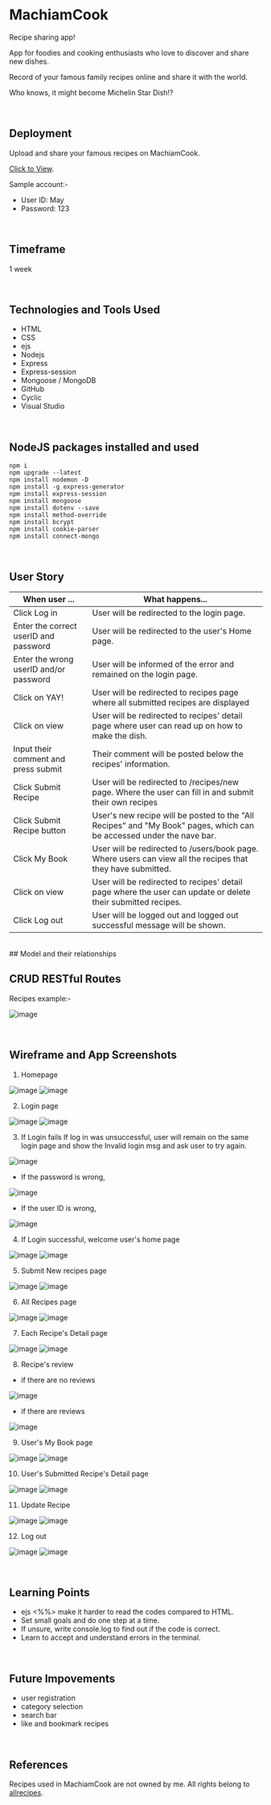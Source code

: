 # MachiamCook
Recipe sharing app!

App for foodies and cooking enthusiasts who love to discover and share new dishes.

Record of your famous family recipes online and share it with the world. 

Who knows, it might become Michelin Star Dish!?


<br>

## Deployment
Upload and share your famous recipes on MachiamCook. 

[Click to View](https://better-handkerchief-foal.cyclic.app/). 

Sample account:- 
- User ID: May
- Password: 123


<br>

## Timeframe
1 week
<br>

<br>

## Technologies and Tools Used
- HTML
- CSS
- ejs
- Nodejs
- Express
- Express-session
- Mongoose / MongoDB
- GitHub
- Cyclic
- Visual Studio


<br>

## NodeJS packages installed and used
```
npm i
npm upgrade --latest
npm install nodemon -D
npm install -g express-generator
npm install express-session
npm install mongoose
npm install dotenv --save
npm install method-override
npm install bcrypt
npm install cookie-parser
npm install connect-mongo

```


<br>

## User Story
| When user ...                | What happens...                                                               |
|------------------------------|-------------------------------------------------------------------------------|
|Click Log in  | User will be redirected to the login page.|
|Enter the correct userID and password| User will be redirected to the user's Home page.|
|Enter the wrong userID and/or password| User will be informed of the error and remained on the login page.|
|Click on YAY!| User will be redirected to recipes page where all submitted recipes are displayed|
|Click on view| User will be redirected to recipes' detail page where user can read up on how to make the dish.|
|Input their comment and press submit| Their comment will be posted below the recipes' information. |
|Click Submit Recipe | User will be redirected to /recipes/new page. Where the user can fill in and submit their own recipes|
|Click Submit Recipe button| User's new recipe will be posted to the "All Recipes" and "My Book" pages, which can be accessed under the nave bar.|
|Click My Book | User will be redirected to /users/book page. Where users can view all the recipes that they have submitted.|
|Click on view| User will be redirected to recipes' detail page where the user can update or delete their submitted recipes.|
|Click Log out| User will be logged out and logged out successful message will be shown. |


<br>
## Model and their relationships



<br>

## CRUD RESTful Routes 
Recipes example:-

![image](https://user-images.githubusercontent.com/122252464/225654612-8120f8cb-01f8-4eb3-88a7-09275ef3b389.png)


<br>

## Wireframe and App Screenshots
1. Homepage

![image](https://user-images.githubusercontent.com/122252464/225636244-4cf88ed1-3e6e-4c36-8c1a-73c5bae2926b.png)
![image](https://user-images.githubusercontent.com/122252464/225636400-9ed0ac54-2162-4ca9-a87f-29965c74d3e8.png)

2. Login page

![image](https://user-images.githubusercontent.com/122252464/225638033-85a5967f-d908-4f33-bcc3-4a916fe5a87e.png)
![image](https://user-images.githubusercontent.com/122252464/225637079-1cbe8406-88df-4c40-a528-0f1ba10a5a2f.png)

3. If Login fails 
If log in was unsuccessful, user will remain on the same login page and show the Invalid login msg and ask user to try again.

![image](https://user-images.githubusercontent.com/122252464/225639208-e0e5254a-badb-4dd4-bd98-00c65793ae69.png)

- If the password is wrong, 

![image](https://user-images.githubusercontent.com/122252464/225638632-477c2a05-d3c4-473d-8bcd-1114a05151f0.png)

- If the user ID is wrong,

![image](https://user-images.githubusercontent.com/122252464/225638945-bed9661a-8a50-4739-9a2f-b56d6f094e5a.png)

4. If Login successful, welcome user's home page

![image](https://user-images.githubusercontent.com/122252464/225640135-916088de-8fd9-453a-9ac9-387645559aa5.png)
![image](https://user-images.githubusercontent.com/122252464/225639453-82656d8a-1b7a-4ed7-9085-efd2d242d352.png)

5. Submit New recipes page

![image](https://user-images.githubusercontent.com/122252464/225641837-8586a3bc-cdb3-405d-a8b9-2079964b1a9a.png)
![image](https://user-images.githubusercontent.com/122252464/225641381-19bdc62d-52cf-4528-b055-5fed891c9e96.png)

6. All Recipes page

![image](https://user-images.githubusercontent.com/122252464/225643223-db9ea21b-2ec9-4448-b02e-4ad78122218e.png)
![image](https://user-images.githubusercontent.com/122252464/225643463-bb6d6303-dddd-4ffb-91cf-e91d75470d4d.png)

7. Each Recipe's Detail page

![image](https://user-images.githubusercontent.com/122252464/225645499-149e6d09-2a38-4bc7-9e87-73adebdbd87b.png)
![image](https://user-images.githubusercontent.com/122252464/225643775-9889db3a-b119-49b5-a56c-0b1b88f6ce71.png)

8. Recipe's review 
- if there are no reviews 

![image](https://user-images.githubusercontent.com/122252464/225645988-4ab0a99f-3ca7-466a-9a60-6e04ad543891.png)

- if there are reviews 

![image](https://user-images.githubusercontent.com/122252464/225646396-6d64a972-4723-4807-900a-1cf841d3c479.png)

9. User's My Book page

![image](https://user-images.githubusercontent.com/122252464/225647777-2f2a7055-f4e0-42c9-8a2c-94ea0731e517.png)
![image](https://user-images.githubusercontent.com/122252464/225648138-b84bdcf7-4b38-4d6c-94a1-c2bee18c5607.png)

10. User's Submitted Recipe's Detail page

![image](https://user-images.githubusercontent.com/122252464/225650101-811380cb-0e48-4af9-a09e-2dddc7ba4d13.png)
![image](https://user-images.githubusercontent.com/122252464/225648387-1207c70d-4f50-4d09-9e88-b2c44c5a175a.png)

11. Update Recipe

![image](https://user-images.githubusercontent.com/122252464/225652689-b7e4cbfb-8a09-4d69-a005-bb7b1ab4b606.png)
![image](https://user-images.githubusercontent.com/122252464/225650545-0b7a06fa-218e-4b6e-b2a7-e60b8312e297.png)

12. Log out

![image](https://user-images.githubusercontent.com/122252464/225654284-b00a0561-b470-47d8-8c42-3f15c76a32fa.png)
![image](https://user-images.githubusercontent.com/122252464/225653069-227ff06f-0129-4d9e-bb63-a5f787f61353.png)


<br>

## Learning Points
- ejs <%%> make it harder to read the codes compared to HTML.
- Set small goals and do one step at a time. 
- If unsure, write console.log to find out if the code is correct.
- Learn to accept and understand errors in the terminal. 

<br>

## Future Impovements
- user registration 
- category selection
- search bar
- like and bookmark recipes 


<br>

## References
Recipes used in MachiamCook are not owned by me. All rights belong to [allrecipes](https://www.allrecipes.com/).
